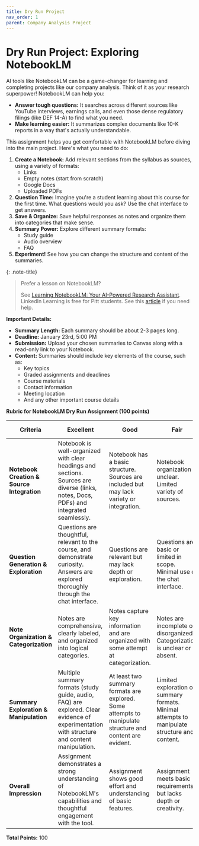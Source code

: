 ```yaml
---
title: Dry Run Project
nav_order: 1
parent: Company Analysis Project
---
```


# **Dry Run Project: Exploring NotebookLM**

AI tools like NotebookLM can be a game-changer for learning and completing projects like our company analysis. Think of it as your research superpower! NotebookLM can help you:

* **Answer tough questions:** It searches across different sources like YouTube interviews, earnings calls, and even those dense regulatory filings (like DEF 14-A) to find what you need.
* **Make learning easier:**  It summarizes complex documents like 10-K reports in a way that's actually understandable.

This assignment helps you get comfortable with NotebookLM before diving into the main project. Here's what you need to do:

1. **Create a Notebook:** Add relevant sections from the syllabus as sources, using a variety of formats:
    * Links
    * Empty notes (start from scratch)
    * Google Docs
    * Uploaded PDFs
2. **Question Time:**  Imagine you're a student learning about this course for the first time. What questions would you ask? Use the chat interface to get answers.
3. **Save & Organize:** Save helpful responses as notes and organize them into categories that make sense.
4. **Summary Power:** Explore different summary formats:
    * Study guide
    * Audio overview
    * FAQ
5. **Experiment!** See how you can change the structure and content of the summaries.

{: .note-title}
> Prefer a lesson on NotebookLM?
>
> See [Learning NotebookLM: Your AI-Powered Research Assistant](https://www.linkedin.com/learning-login/share?account=2252458&forceAccount=false&redirect=https%3A%2F%2Fwww.linkedin.com%2Flearning%2Flearning-notebooklm-your-ai-powered-research-assistant%3Ftrk%3Dshare_ent_url%26shareId%3D1eQSC9faQfiUvFxsY4H9GA%253D%253D). LinkedIn Learning is free for Pitt students. See this [article](https://services.pitt.edu/TDClient/33/Portal/KB/ArticleDet?ID=246) if you need help.

**Important Details:**

* **Summary Length:** Each summary should be about 2-3 pages long.
* **Deadline:**  January 23rd, 5:00 PM
* **Submission:** Upload your chosen summaries to Canvas along with a read-only link to your Notebook.
* **Content:** Summaries should include key elements of the course, such as:
    * Key topics
    * Graded assignments and deadlines
    * Course materials
    * Contact information
    * Meeting location
    * And any other important course details

**Rubric for NotebookLM Dry Run Assignment (100 points)**

| Criteria | Excellent | Good | Fair | Needs Improvement |
|---|---|---|---|---|
| **Notebook Creation & Source Integration** | Notebook is well-organized with clear headings and sections.  Sources are diverse (links, notes, Docs, PDFs) and integrated seamlessly. | Notebook has a basic structure. Sources are included but may lack variety or integration. | Notebook organization is unclear.  Limited variety of sources. | Notebook is missing key elements or sources are not properly integrated. |
| **Question Generation & Exploration** |  Questions are thoughtful, relevant to the course, and demonstrate curiosity.  Answers are explored thoroughly through the chat interface. | Questions are relevant but may lack depth or exploration. | Questions are basic or limited in scope.  Minimal use of the chat interface. | Questions are irrelevant or demonstrate little effort.  Chat interface is not effectively used. |
| **Note Organization & Categorization** | Notes are comprehensive, clearly labeled, and organized into logical categories.  | Notes capture key information and are organized with some attempt at categorization. | Notes are incomplete or disorganized.  Categorization is unclear or absent. | Notes are minimal or irrelevant.  No attempt at organization. |
| **Summary Exploration & Manipulation** |  Multiple summary formats (study guide, audio, FAQ) are explored.  Clear evidence of experimentation with structure and content manipulation. | At least two summary formats are explored. Some attempts to manipulate structure and content are evident. |  Limited exploration of summary formats. Minimal attempts to manipulate structure and content. |  Only one summary format is used. No evidence of experimentation with structure or content. |
| **Overall Impression** | Assignment demonstrates a strong understanding of NotebookLM's capabilities and thoughtful engagement with the tool.  | Assignment shows good effort and understanding of basic features. | Assignment meets basic requirements but lacks depth or creativity. | Assignment is incomplete or shows minimal effort.  |

**Total Points:** 100 
